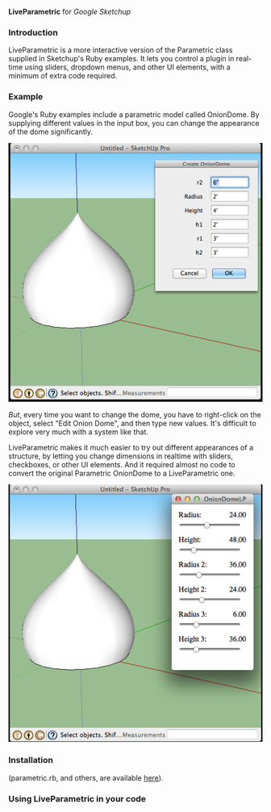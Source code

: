 **LiveParametric** for *Google Sketchup*

### Introduction
LiveParametric is a more interactive version of the Parametric class supplied in Sketchup's Ruby examples. It lets you control a plugin in real-time using sliders, dropdown menus, and other UI elements, with a minimum of extra code required. 

### Example

Google's Ruby examples include a parametric model called OnionDome. By supplying different values in the input box, you can change the appearance of the dome significantly.

![OnionDome Original](http://github.com/etjones/LiveParametric/blob/master/ETJ/Documentation/OnionDomeOrig.png?raw=true)

*But*, every time you want to change the dome, you have to right-click on the object, select "Edit Onion Dome", and then type new values.  It's difficult to explore very much with a system like that. 

LiveParametric makes it much easier to try out different appearances of a structure, by letting you change dimensions in realtime with sliders, checkboxes, or other UI elements.  And it required almost no code to convert the original Parametric OnionDome to a LiveParametric one.

![OnionDome LiveParametric](http://github.com/etjones/LiveParametric/blob/master/ETJ/Documentation/OnionDomeLP.png?raw=true)


### Installation

(parametric.rb, and others, are available [here](http://sketchup.google.com/intl/en/download/rubyscripts.html)).

### Using LiveParametric in your code